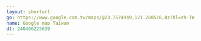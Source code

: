 ```yaml
---
layout: shorturl
go: https://www.google.com.tw/maps/@23.7574949,121.200516,8z?hl=zh-TW
name: Google map Taiwan
dt: 240406225639
---
```

